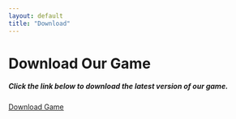 ```yaml
---
layout: default
title: "Download"
---
```

<div class="container">
  <div class="section">
    <h1 class="header center purple-text text-lighten-3">Download Our Game</h1>
    <div class="row center">
      <h5 class="header col s12 light">Click the link below to download the latest version of our game.</h5>
    </div>
    <div class="row center">
      <a href="https://example.com/game-download.zip" class="btn-large waves-effect waves-light purple lighten-2 rounded-btn">Download Game</a>
    </div>
  </div>
</div>
